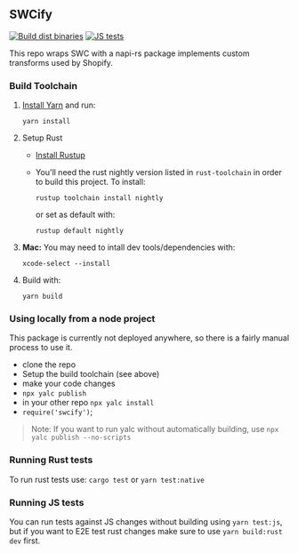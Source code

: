 ## SWCify

[![Build dist binaries](https://github.com/Shopify/swcify/actions/workflows/build_and_commit_binaries.yml/badge.svg)](https://github.com/Shopify/swcify/actions/workflows/build_and_commit_binaries.yml)
[![JS tests](https://github.com/Shopify/swcify/actions/workflows/js_test.yml/badge.svg)](https://github.com/Shopify/swcify/actions/workflows/js_test.yml)

This repo wraps SWC with a napi-rs package implements custom transforms used by Shopify.

### Build Toolchain

1. [Install Yarn](https://classic.yarnpkg.com/lang/en/docs/install) and run:

   `yarn install`

2. Setup Rust

   - [Install Rustup](https://www.rust-lang.org/tools/install)
   - You'll need the rust nightly version listed in `rust-toolchain` in order to build this project. To install:

     `rustup toolchain install nightly`

     or set as default with:

     `rustup default nightly`

3. **Mac:** You may need to intall dev tools/dependencies with:

   `xcode-select --install`

4. Build with:

   `yarn build`

### Using locally from a node project

This package is currently not deployed anywhere, so there is a fairly manual process to use it.

- clone the repo
- Setup the build toolchain (see above)
- make your code changes
- `npx yalc publish`
- in your other repo `npx yalc install`
- `require('swcify')`;

> Note: If you want to run yalc without automatically building, use `npx yalc publish --no-scripts`

### Running Rust tests

To run rust tests use: `cargo test` or `yarn test:native`

### Running JS tests

You can run tests against JS changes without building using `yarn test:js`, but if you want to E2E test rust changes make sure to use `yarn build:rust dev` first.
